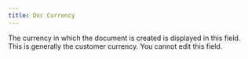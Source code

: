 ```yaml
---
title: Doc Currency
---
```



The currency in which the document is created is displayed in this field.  This is generally the customer currency. You cannot edit this field.
